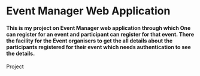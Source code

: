 # Event Manager Web Application 
#### This is my project on Event Manager web application through which One can register for an event and participant can register for that event. There the facility for the Event organisers to get the all details about the participants registered for their event which needs authentication to see the details.


Project
